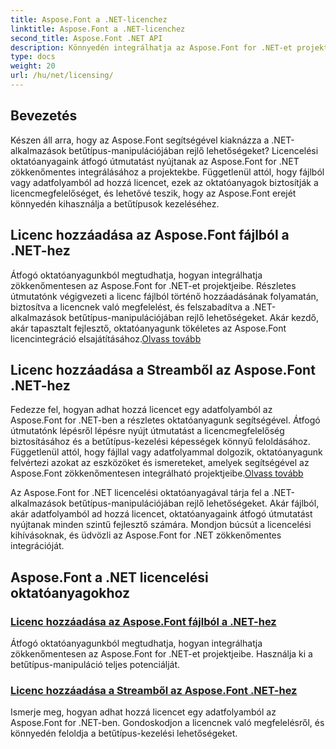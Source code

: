 ```yaml
---
title: Aspose.Font a .NET-licenchez
linktitle: Aspose.Font a .NET-licenchez
second_title: Aspose.Font .NET API
description: Könnyedén integrálhatja az Aspose.Font for .NET-et projektjeibe a licencelési oktatóanyagok segítségével. Adjon hozzá licenceket fájlból vagy adatfolyamból a zökkenőmentes betűtípuskezelés érdekében.
type: docs
weight: 20
url: /hu/net/licensing/
---
```


## Bevezetés

Készen áll arra, hogy az Aspose.Font segítségével kiaknázza a .NET-alkalmazások betűtípus-manipulációjában rejlő lehetőségeket? Licencelési oktatóanyagaink átfogó útmutatást nyújtanak az Aspose.Font for .NET zökkenőmentes integrálásához a projektekbe. Függetlenül attól, hogy fájlból vagy adatfolyamból ad hozzá licencet, ezek az oktatóanyagok biztosítják a licencmegfelelőséget, és lehetővé teszik, hogy az Aspose.Font erejét könnyedén kihasználja a betűtípusok kezeléséhez.

## Licenc hozzáadása az Aspose.Font fájlból a .NET-hez

 Átfogó oktatóanyagunkból megtudhatja, hogyan integrálhatja zökkenőmentesen az Aspose.Font for .NET-et projektjeibe. Részletes útmutatónk végigvezeti a licenc fájlból történő hozzáadásának folyamatán, biztosítva a licencnek való megfelelést, és felszabadítva a .NET-alkalmazások betűtípus-manipulációjában rejlő lehetőségeket. Akár kezdő, akár tapasztalt fejlesztő, oktatóanyagunk tökéletes az Aspose.Font licencintegráció elsajátításához.[Olvass tovább](./add-license-from-file/)

## Licenc hozzáadása a Streamből az Aspose.Font .NET-hez

Fedezze fel, hogyan adhat hozzá licencet egy adatfolyamból az Aspose.Font for .NET-ben a részletes oktatóanyagunk segítségével. Átfogó útmutatónk lépésről lépésre nyújt útmutatást a licencmegfelelőség biztosításához és a betűtípus-kezelési képességek könnyű feloldásához. Függetlenül attól, hogy fájllal vagy adatfolyammal dolgozik, oktatóanyagunk felvértezi azokat az eszközöket és ismereteket, amelyek segítségével az Aspose.Font zökkenőmentesen integrálható projektjeibe.[Olvass tovább](./add-license-from-stream/)

Az Aspose.Font for .NET licencelési oktatóanyagával tárja fel a .NET-alkalmazások betűtípus-manipulációjában rejlő lehetőségeket. Akár fájlból, akár adatfolyamból ad hozzá licencet, oktatóanyagaink átfogó útmutatást nyújtanak minden szintű fejlesztő számára. Mondjon búcsút a licencelési kihívásoknak, és üdvözli az Aspose.Font for .NET zökkenőmentes integrációját.
## Aspose.Font a .NET licencelési oktatóanyagokhoz
### [Licenc hozzáadása az Aspose.Font fájlból a .NET-hez](./add-license-from-file/)
Átfogó oktatóanyagunkból megtudhatja, hogyan integrálhatja zökkenőmentesen az Aspose.Font for .NET-et projektjeibe. Használja ki a betűtípus-manipuláció teljes potenciálját.
### [Licenc hozzáadása a Streamből az Aspose.Font .NET-hez](./add-license-from-stream/)
Ismerje meg, hogyan adhat hozzá licencet egy adatfolyamból az Aspose.Font for .NET-ben. Gondoskodjon a licencnek való megfelelésről, és könnyedén feloldja a betűtípus-kezelési lehetőségeket.